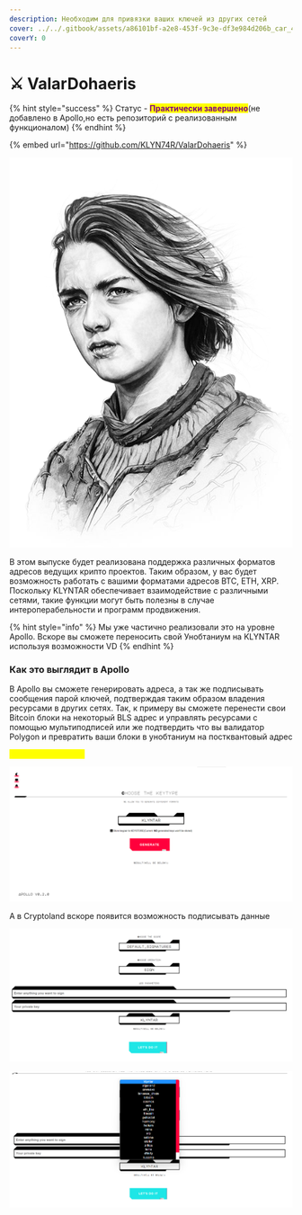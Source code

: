 ```yaml
---
description: Необходим для привязки ваших ключей из других сетей
cover: ../../.gitbook/assets/a86101bf-a2e8-453f-9c3e-df3e984d206b_car_4x3.jpg
coverY: 0
---
```


# ⚔ ValarDohaeris

{% hint style="success" %}
Статус - <mark style="color:purple;">**Практически завершено**</mark>(не добавлено в Apollo,но есть репозиторий с реализованным функционалом)
{% endhint %}

{% embed url="https://github.com/KLYN74R/ValarDohaeris" %}

![](../../.gitbook/assets/QWERphotoAid-removed-background.png)

В этом выпуске будет реализована поддержка различных форматов адресов ведущих крипто проектов. Таким образом, у вас будет возможность работать с вашими форматами адресов BTC, ETH, XRP. Поскольку KLYNTAR обеспечивает взаимодействие с различными сетями, такие функции могут быть полезны в случае интероперабельности и программ продвижения.

{% hint style="info" %}
Мы уже частично реализовали это на уровне Apollo. Вскоре вы сможете переносить свой Унобтаниум на KLYNTAR используя возможности VD
{% endhint %}

### Как это выглядит в Apollo

В Apollo вы сможете генерировать адреса, а так же подписывать сообщения парой ключей, подтверждая таким образом владения ресурсами в других сетях. Так, к примеру вы сможете перенести свои Bitcoin блоки на некоторый BLS адрес и управлять ресурсами с помощью мультиподписей или же подтвердить что вы валидатор Polygon и превратить ваши блоки в унобтаниум на постквантовый адрес

<mark style="color:yellow;">**Генерация в Apollo**</mark>

![](<../../.gitbook/assets/image (2).png>)

А в Cryptoland вскоре появится возможность подписывать данные

![](<../../.gitbook/assets/image (16).png>)

![](<../../.gitbook/assets/image (13).png>)
